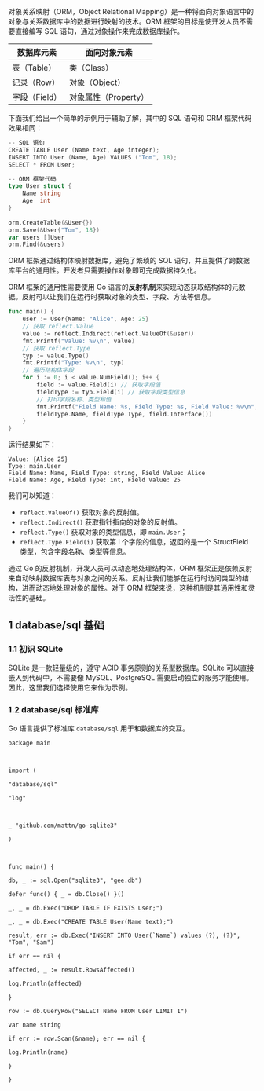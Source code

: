 对象关系映射（ORM，Object Relational Mapping）是一种将面向对象语言中的对象与关系数据库中的数据进行映射的技术。ORM 框架的目标是使开发人员不需要直接编写 SQL 语句，通过对象操作来完成数据库操作。

| 数据库元素     | 面向对象元素         |
| --------- | -------------- |
| 表（Table）  | 类（Class）       |
| 记录（Row）   | 对象（Object）     |
| 字段（Field） | 对象属性（Property） |

下面我们给出一个简单的示例用于辅助了解，其中的 SQL 语句和 ORM 框架代码效果相同：

```go
-- SQL 语句
CREATE TABLE User (Name text, Age integer);  
INSERT INTO User (Name, Age) VALUES ("Tom", 18);  
SELECT * FROM User;

-- ORM 框架代码
type User struct {  
    Name string  
    Age  int  
}  
  
orm.CreateTable(&User{})  
orm.Save(&User{"Tom", 18})  
var users []User  
orm.Find(&users)
```

ORM 框架通过结构体映射数据库，避免了繁琐的 SQL 语句，并且提供了跨数据库平台的通用性。开发者只需要操作对象即可完成数据持久化。

ORM 框架的通用性需要使用 Go 语言的**反射机制**来实现动态获取结构体的元数据。反射可以让我们在运行时获取对象的类型、字段、方法等信息。

```go
func main() {
    user := User{Name: "Alice", Age: 25}
    // 获取 reflect.Value
    value := reflect.Indirect(reflect.ValueOf(&user)）
    fmt.Printf("Value: %v\n", value)
    // 获取 reflect.Type
    typ := value.Type()
    fmt.Printf("Type: %v\n", typ)
    // 遍历结构体字段
    for i := 0; i < value.NumField(); i++ {
        field := value.Field(i) // 获取字段值
        fieldType := typ.Field(i) // 获取字段类型信息
        // 打印字段名称、类型和值
        fmt.Printf("Field Name: %s, Field Type: %s, Field Value: %v\n",
        fieldType.Name, fieldType.Type, field.Interface())
    }
}
```

运行结果如下：

```
Value: {Alice 25}
Type: main.User
Field Name: Name, Field Type: string, Field Value: Alice
Field Name: Age, Field Type: int, Field Value: 25
```

我们可以知道：
- `reflect.ValueOf()` 获取对象的反射值。
- `reflect.Indirect()` 获取指针指向的对象的反射值。
- `reflect.Type()` 获取对象的类型信息，即 `main.User`；
- `reflect.Type.Field(i)` 获取第 i 个字段的信息，返回的是一个 StructField 类型，包含字段名称、类型等信息。

通过 Go 的反射机制，开发人员可以动态地处理结构体，ORM 框架正是依赖反射来自动映射数据库表与对象之间的关系。反射让我们能够在运行时访问类型的结构，进而动态地处理对象的属性。对于 ORM 框架来说，这种机制是其通用性和灵活性的基础。

## 1 database/sql 基础

### 1.1 初识 SQLite

SQLite 是一款轻量级的，遵守 ACID 事务原则的关系型数据库。SQLite 可以直接嵌入到代码中，不需要像 MySQL、PostgreSQL 需要启动独立的服务才能使用。因此，这里我们选择使用它来作为示例。

### 1.2 database/sql 标准库

Go 语言提供了标准库 `database/sql` 用于和数据库的交互。

```
package main

  

import (

"database/sql"

"log"

  

_ "github.com/mattn/go-sqlite3"

)

  

func main() {

db, _ := sql.Open("sqlite3", "gee.db")

defer func() { _ = db.Close() }()

_, _ = db.Exec("DROP TABLE IF EXISTS User;")

_, _ = db.Exec("CREATE TABLE User(Name text);")

result, err := db.Exec("INSERT INTO User(`Name`) values (?), (?)", "Tom", "Sam")

if err == nil {

affected, _ := result.RowsAffected()

log.Println(affected)

}

row := db.QueryRow("SELECT Name FROM User LIMIT 1")

var name string

if err := row.Scan(&name); err == nil {

log.Println(name)

}

}
```


